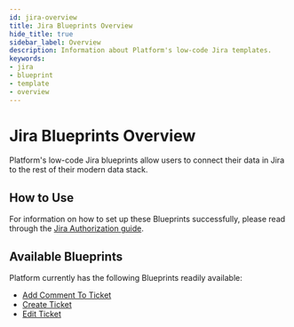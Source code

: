 ```yaml
---
id: jira-overview
title: Jira Blueprints Overview
hide_title: true
sidebar_label: Overview
description: Information about Platform's low-code Jira templates.
keywords:
- jira
- blueprint
- template
- overview
---
```


# Jira Blueprints Overview

Platform's low-code Jira blueprints allow users to connect their data in Jira to the rest of their modern data stack.


## How to Use
For information on how to set up these Blueprints successfully, please read through the [Jira Authorization guide](jira-authorization.md).


## Available Blueprints
Platform currently has the following Blueprints readily available: 
- [Add Comment To Ticket](jira-add-comment-to-ticket.md)
- [Create Ticket](jira-create-ticket.md)
- [Edit Ticket](jira-edit-ticket.md)

